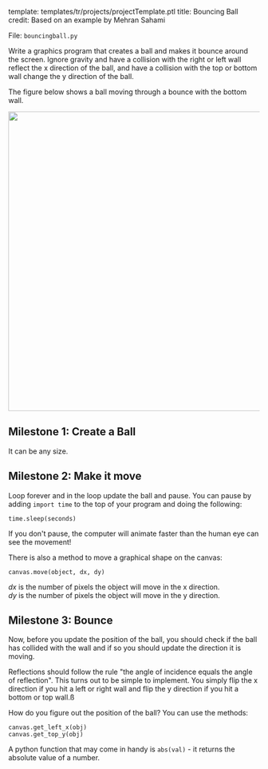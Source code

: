 template: templates/tr/projects/projectTemplate.ptl
title: Bouncing Ball
credit: Based on an example by Mehran Sahami

File: `bouncingball.py`

Write a graphics program that creates a ball and makes it bounce around the screen. Ignore gravity and have a collision with the right or left wall reflect the x direction of the ball, and have a collision with the top or bottom wall change the y direction of the ball.

The figure below shows a ball moving through a bounce with the bottom wall.

<center>
  <img style="width:600px;" src="{{pathToRoot}}img/projects/bouncingBall/demo.png">
</center>

## Milestone 1: Create a Ball
It can be any size.

## Milestone 2: Make it move
Loop forever and in the loop update the ball and pause.  You can pause by adding `import time` to the top of your program and doing the following:

```
time.sleep(seconds)
```

If you don't pause, the computer will animate faster than the human eye can see the movement!

There is also a method to move a graphical shape on the canvas:

```
canvas.move(object, dx, dy)
```

_dx_ is the number of pixels the object will move in the x direction.<BR>
_dy_ is the number of pixels the object will move in the y direction.

## Milestone 3: Bounce

Now, before you update the position of the ball, you should check if the ball has collided with the wall and if so you should update the direction it is moving.

Reflections should follow the rule "the angle of incidence equals the angle of reflection". This turns out to be simple to implement. You simply flip the x direction if you hit a left or right wall and flip the y direction if you hit a bottom or top wall.ß

How do you figure out the position of the ball? You can use the methods:

```
canvas.get_left_x(obj)
canvas.get_top_y(obj)
```

A python function that may come in handy is `abs(val)` - it returns the absolute value of a number.

